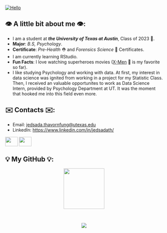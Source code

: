 [![Hello](https://user-images.githubusercontent.com/107713085/188771577-ca5ec4fb-0644-4612-b370-fa54bb5720cc.png)](https://github.com/jedsadatha/jedsadatha)

## 👁 A little bit about me 👁: 
* I am a student at **_the University of Texas at Austin_**, Class of 2023 🧡.
* **Major**: _B.S, Psychology_.
* **Certificate**: _Pre-Health_ ⛑ and _Forensics Science_ 🔬 Certificates.
* I am currently learning RStudio.
* **Fun Facts**: I love watching superheroes movies ([X-Men](https://en.wikipedia.org/wiki/X-Men:_First_Class) 🧬 is my favorite so far). 
* I like studying Psychology and working with data. At first, my interest in data science was ignited from working in a project for my Statistic Class. Then, I received an valuable opportunites to work as Data Science Intern, provided by Psychology Department at UT. It was the moment that hooked me into this field even more.  

## ✉️ Contacts ✉️:
* Email: jedsada.thavornfung@utexas.edu
* LinkedIn: https://www.linkedin.com/in/jedsadath/
<p align="left">
<a href="https://www.linkedin.com/in/jedsadath/" target="blank"><img align="center" src="https://www.svgrepo.com/show/354000/linkedin-icon.svg" alt="" height="30" width="40" /></a>
<a href="https://www.instagram.com/j_jedsada_j/" target="blank"><img align="center" src="https://www.svgrepo.com/show/157806/instagram.svg" alt="" height="30" width="40" /></a>
</p>

## 💡 My GitHub 💡:

<p align='center'>
  <img align="center" height='130px' src="https://github-readme-stats.vercel.app/api?username=jedsadatha&hide_title=false&show_icons=true&include_all_commits=true&line_height=21&bg_color=2E2E2E&theme=slateorange" />
</p>

<br>

<p align='center'>
  <img align="center" src="https://github-readme-stats.vercel.app/api/top-langs/?username=jedsadatha&show_icons=true&hide_border=true&theme=slateorange">
</p>

  
<!--
**jedsadatha/jedsadatha** is a ✨ _special_ ✨ repository because its `README.md` (this file) appears on your GitHub profile.

Here are some ideas to get you started:

- 🔭 I’m currently working on ...
- 🌱 I’m currently learning ...
- 👯 I’m looking to collaborate on ...
- 🤔 I’m looking for help with ...
- 💬 Ask me about ...
- 📫 How to reach me: ...
- 😄 Pronouns: ...
- ⚡ Fun fact: ...

- USE <br> to make the image not stick together (when posting two images).
-->
